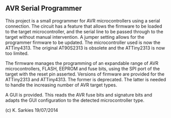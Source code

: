 AVR Serial Programmer
---------------------

This project is a small programmer for AVR microcontrollers using a serial
connection. The circuit has a feature that allows the firmware to be loaded to
the target microcontroller, and the serial line to be passed through to
the target without manual intervention. A jumper setting allows for the
programmer firmware to be updated. The microcontroller used is now the
ATTiny4313. The original AT90S2313 is obsolete and the ATTiny2313 is now too
limited.

The firmware manages the programming of an expandable range of AVR
microcontrollers, FLASH, EEPROM and fuse bits, using the SPI port of the target
with the reset pin asserted. Versions of firmware are provided for the
ATTiny2313 and ATTiny4313. The former is deprecated. The latter is needed to
handle the increasing number of AVR target types.

A GUI is provided. This reads the AVR fuse bits and signature bits and adapts
the GUI configuration to the detected microcontroller type.

(c) K. Sarkies 19/07/2014

